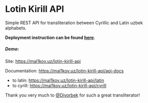 # Lotin Kirill API

Simple REST API for transliteration between Cyrillic and Latin uzbek alphabets.

**Deployment instruction can be found [here](https://www.digitalocean.com/community/tutorials/how-to-set-up-a-node-js-application-for-production-on-ubuntu-18-04).**

##### Demo:

Site: https://mal1kov.uz/lotin-kirill-api

Documentation: https://mal1kov.uz/lotin-kirill-api/api-docs

* to latin: https://mal1kov.uz/lotin-kirill-api/latin
* to cyrill: https://mal1kov.uz/lotin-kirill-api/cyrill


Thank you very much to [@Diyorbek](https://github.com/Diyorbek/lotin-kirill) for such a great transliterator!
